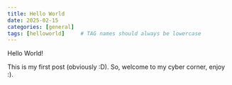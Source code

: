 ```yaml
---
title: Hello World
date: 2025-02-15
categories: [general]
tags: [helloworld]     # TAG names should always be lowercase
---
```


Hello World!

This is my first post (obviously :D). So, welcome to my cyber corner, enjoy :). 